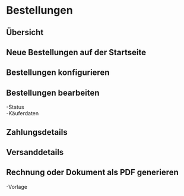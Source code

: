 # Bestellungen

## Übersicht

## Neue Bestellungen auf der Startseite
## Bestellungen konfigurieren

## Bestellungen bearbeiten

-Status  
-Käuferdaten

## Zahlungsdetails
## Versanddetails
## Rechnung oder Dokument als PDF generieren
-Vorlage